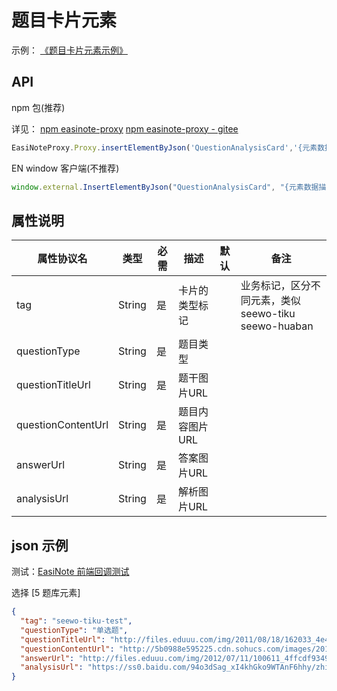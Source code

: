 # 题目卡片元素

示例：
[《题目卡片元素示例》](https://r302.cc/KJnY0jW?platform=enpc&channel=copylink)

## API

npm 包(推荐)  

详见：
[npm easinote-proxy](https://github.com/EasiNote/EasiNote.ClientWebApi.Documentation/blob/master/zh-CN/apis/npm/easinote-proxy.md)
[npm easinote-proxy - gitee](https://gitee.com/easinote/client-web-api-documentation/blob/master/zh-CN/apis/npm/easinote-proxy.md)

```js
EasiNoteProxy.Proxy.insertElementByJson('QuestionAnalysisCard','{元素数据描述的 Json 对象}');
```

EN window 客户端(不推荐)

```js
window.external.InsertElementByJson("QuestionAnalysisCard", "{元素数据描述的 Json 对象}")
```

## 属性说明

| 属性协议名         | 类型   | 必需 | 描述            | 默认 | 备注                                               |
|--------------------|--------|-----|---------------|------|----------------------------------------------------|
| tag                | String | 是   | 卡片的类型标记  |      | 业务标记，区分不同元素，类似 seewo-tiku seewo-huaban |
| questionType       | String | 是   | 题目类型        |      |                                                    |
| questionTitleUrl   | String | 是   | 题干图片URL     |      |                                                    |
| questionContentUrl | String | 是   | 题目内容图片URL |      |                                                    |
| answerUrl          | String | 是   | 答案图片URL     |      |                                                    |
| analysisUrl        | String | 是   | 解析图片URL     |      |                                                    |

## json 示例

测试：[EasiNote 前端回调测试](https://easinote.github.io/EasiNote.ClientWebApi.Documentation/ )

选择 [5 题库元素]

```json
{
  "tag": "seewo-tiku-test",
  "questionType": "单选题",
  "questionTitleUrl": "http://files.eduuu.com/img/2011/08/18/162033_4e4ccb510ed70.jpg",
  "questionContentUrl": "http://5b0988e595225.cdn.sohucs.com/images/20170914/e22bca324ab242f3bc91295b855f4d6d.jpeg",
  "answerUrl": "http://files.eduuu.com/img/2012/07/11/100611_4ffcdf9349df0.jpg",
  "analysisUrl": "https://ss0.baidu.com/94o3dSag_xI4khGko9WTAnF6hhy/zhidao/pic/item/b219ebc4b74543a90234b6511b178a82b901147b.jpg"
}
```
